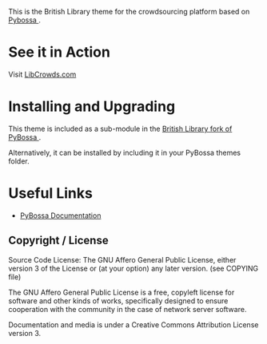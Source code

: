 This is the British Library theme for the crowdsourcing platform based on [Pybossa
](https://github.com/PyBossa/pybossa).

# See it in Action

Visit [LibCrowds.com](http://libcrowds.com)

# Installing and Upgrading

This theme is included as a sub-module in the [British Library fork of PyBossa
](https://github.com/alexandermendes/pybossa).

Alternatively, it can be installed by including it in your PyBossa themes folder.


# Useful Links

* [PyBossa Documentation](http://docs.pybossa.com/)


## Copyright / License


Source Code License: The GNU Affero General Public License, either version 3 of the License
or (at your option) any later version. (see COPYING file)

The GNU Affero General Public License is a free, copyleft license for
software and other kinds of works, specifically designed to ensure
cooperation with the community in the case of network server software.

Documentation and media is under a Creative Commons Attribution License version
3.
